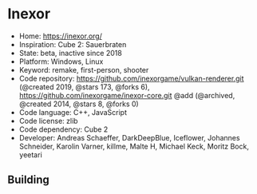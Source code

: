 # Inexor

- Home: https://inexor.org/
- Inspiration: Cube 2: Sauerbraten
- State: beta, inactive since 2018
- Platform: Windows, Linux
- Keyword: remake, first-person, shooter
- Code repository: https://github.com/inexorgame/vulkan-renderer.git (@created 2019, @stars 173, @forks 6), https://github.com/inexorgame/inexor-core.git @add (@archived, @created 2014, @stars 8, @forks 0)
- Code language: C++, JavaScript
- Code license: zlib
- Code dependency: Cube 2
- Developer: Andreas Schaeffer, DarkDeepBlue, Iceflower, Johannes Schneider, Karolin Varner, killme, Malte H, Michael Keck, Moritz Bock, yeetari

## Building
